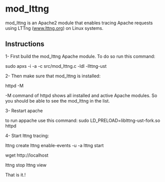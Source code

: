 mod_lttng
==============

mod_lttng is an Apache2 module that enables tracing Apache requests using LTTng (www.lttng.org) on Linux systems. 


Instructions
------------

1- First build the mod_lttng Apache module. To do so run this command:

sudo apxs -i -a -c src/mod_lttng.c -ldl -llttng-ust

2- Then make sure that mod_lttng is installed:

httpd -M 

-M command of httpd shows all installed and active Apache modules. So you should be able to see the mod_lttng in the list.

3- Restart apache

to run appache use this command:
sudo LD_PRELOAD=liblttng-ust-fork.so httpd


4- Start lttng tracing:

lttng create
lttng enable-events -u -a
lttng start

wget http://localhost

lttng stop
lttng view

That is it.!

